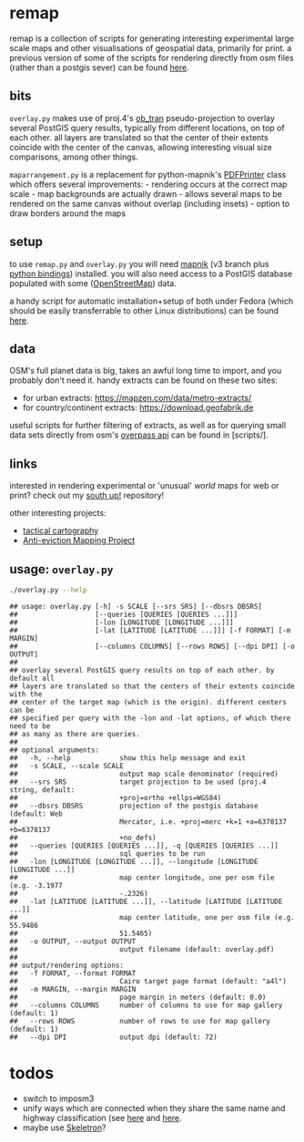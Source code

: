 remap
=====

remap is a collection of scripts for generating interesting experimental large scale maps and other visualisations of geospatial data, primarily for print. a previous version of some of the scripts for rendering directly from osm files (rather than a postgis sever) can be found [here](https://github.com/kevinstadler/remap-legacy).

bits
----

`overlay.py` makes use of proj.4's [ob\_tran](https://github.com/kevinstadler/notes/raw/master/ob_tran.pdf) pseudo-projection to overlay several PostGIS query results, typically from different locations, on top of each other. all layers are translated so that the center of their extents coincide with the center of the canvas, allowing interesting visual size comparisons, among other things.

`maparrangement.py` is a replacement for python-mapnik's [PDFPrinter](mapnik.org/docs/v2.0.2/api/python/mapnik.printing.PDFPrinter-class.html) class which offers several improvements: - rendering occurs at the correct map scale - map backgrounds are actually drawn - allows several maps to be rendered on the same canvas without overlap (including insets) - option to draw borders around the maps

setup
-----

to use `remap.py` and `overlay.py` you will need [mapnik](http://mapnik.org) (v3 branch plus [python bindings](https://github.com/mapnik/python-mapnik)) installed. you will also need access to a PostGIS database populated with some ([OpenStreetMap](http://www.openstreetmap.org/)) data.

a handy script for automatic installation+setup of both under Fedora (which should be easily transferrable to other Linux distributions) can be found [here](scripts/setup-mapnik-postgis-fedora).

data
----

OSM's full planet data is big, takes an awful long time to import, and you probably don't need it. handy extracts can be found on these two sites:

-   for urban extracts: <https://mapzen.com/data/metro-extracts/>
-   for country/continent extracts: <https://download.geofabrik.de>

useful scripts for further filtering of extracts, as well as for querying small data sets directly from osm's [overpass api](wiki.openstreetmap.org/wiki/Overpass_API) can be found in \[scripts/\].

links
-----

interested in rendering experimental or 'unusual' *world* maps for web or print? check out my [south up!](https://github.com/kevinstadler/southup) repository!

other interesting projects:

-   [tactical cartography](http://ccra.mitotedigital.org/taxonomy/term/71)
-   [Anti-eviction Mapping Project](https://www.antievictionmap.com)

usage: `overlay.py`
-------------------

``` bash
./overlay.py --help
```

    ## usage: overlay.py [-h] -s SCALE [--srs SRS] [--dbsrs DBSRS]
    ##                   [--queries [QUERIES [QUERIES ...]]]
    ##                   [-lon [LONGITUDE [LONGITUDE ...]]]
    ##                   [-lat [LATITUDE [LATITUDE ...]]] [-f FORMAT] [-m MARGIN]
    ##                   [--columns COLUMNS] [--rows ROWS] [--dpi DPI] [-o OUTPUT]
    ## 
    ## overlay several PostGIS query results on top of each other. by default all
    ## layers are translated so that the centers of their extents coincide with the
    ## center of the target map (which is the origin). different centers can be
    ## specified per query with the -lon and -lat options, of which there need to be
    ## as many as there are queries.
    ## 
    ## optional arguments:
    ##   -h, --help            show this help message and exit
    ##   -s SCALE, --scale SCALE
    ##                         output map scale denominator (required)
    ##   --srs SRS             target projection to be used (proj.4 string, default:
    ##                         +proj=ortho +ellps=WGS84)
    ##   --dbsrs DBSRS         projection of the postgis database (default: Web
    ##                         Mercator, i.e. +proj=merc +k=1 +a=6378137 +b=6378137
    ##                         +no_defs)
    ##   --queries [QUERIES [QUERIES ...]], -q [QUERIES [QUERIES ...]]
    ##                         sql queries to be run
    ##   -lon [LONGITUDE [LONGITUDE ...]], --longitude [LONGITUDE [LONGITUDE ...]]
    ##                         map center longitude, one per osm file (e.g. -3.1977
    ##                         -.2326)
    ##   -lat [LATITUDE [LATITUDE ...]], --latitude [LATITUDE [LATITUDE ...]]
    ##                         map center latitude, one per osm file (e.g. 55.9486
    ##                         51.5465)
    ##   -o OUTPUT, --output OUTPUT
    ##                         output filename (default: overlay.pdf)
    ## 
    ## output/rendering options:
    ##   -f FORMAT, --format FORMAT
    ##                         Cairo target page format (default: "a4l")
    ##   -m MARGIN, --margin MARGIN
    ##                         page margin in meters (default: 0.0)
    ##   --columns COLUMNS     number of columns to use for map gallery (default: 1)
    ##   --rows ROWS           number of rows to use for map gallery (default: 1)
    ##   --dpi DPI             output dpi (default: 72)

todos
=====

-   switch to imposm3
-   unify ways which are connected when they share the same name and highway classification (see [here](https://gis.stackexchange.com/questions/61845/how-to-merge-connected-lines-with-same-direction-postgis) and [here](https://gis.stackexchange.com/questions/94203/grouping-connected-linestrings-in-postgis).
-   maybe use [Skeletron](https://github.com/migurski/Skeletron)?
